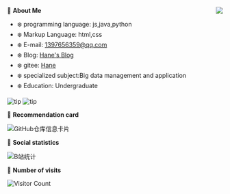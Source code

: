 <a href="#"> <img align="right" src="https://github-stats.ubrong.com/api?username=QingyuHane&show_icons=true&theme=tokyonight" /> </a>
 🌸 **About Me**
 
- ❄️ programming language: js,java,python
- ❄️ Markup Language: html,css
- ❄️ E-mail: 1397656359@qq.com
- ❄️ Blog: [Hane's Blog](https://hane233.top)
- ❄️ gitee: [Hane](https://gitee.com/hane0211)
- ❄️ specialized subject:Big data management and application
- ❄️ Education: Undergraduate

![tip](https://badgen.net/badge/python/3.8.0/green?icon=circleci)
![tip](https://badgen.net/badge/vue/2.0/yellow?icon=maven)

 🌸 **Recommendation card**
 
 ![GitHub仓库信息卡片](https://github-stats.ubrong.com/api/pin/?username=CjangCjengh&repo=MoeGoe&theme=dark)
 
 🌸 **Social statistics**
 
 ![B站统计](https://stats.justsong.cn/api/bilibili/?id=9576042&theme=dark)
 
 🌸 **Number of visits**
 
 ![Visitor Count](https://profile-counter.glitch.me/{QingyuHane}/count.svg)
